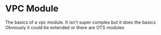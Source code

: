 # VPC Module

The basics of a vpc module. It isn't super complex but it does the basics
Obviously it could be extended or there are OTS modules
